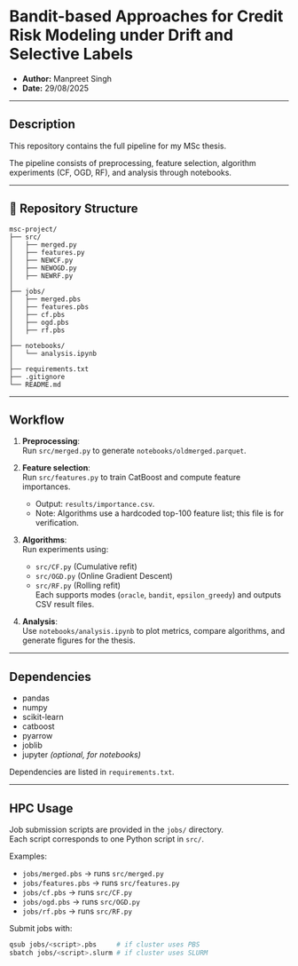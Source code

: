 # Bandit-based Approaches for Credit Risk Modeling under Drift and Selective Labels

- **Author:** Manpreet Singh  
- **Date:** 29/08/2025  

---

## Description

This repository contains the full pipeline for my MSc thesis.  

The pipeline consists of preprocessing, feature selection, algorithm experiments (CF, OGD, RF), and analysis through notebooks.  

---
## 📂 Repository Structure

```text
msc-project/
├── src/
│   ├── merged.py             
│   ├── features.py         
│   ├── NEWCF.py           
│   ├── NEWOGD.py            
│   ├── NEWRF.py             
│
├── jobs/                     
│   ├── merged.pbs
│   ├── features.pbs
│   ├── cf.pbs
│   ├── ogd.pbs
│   ├── rf.pbs
│
├── notebooks/                
│   └── analysis.ipynb
│
├── requirements.txt
├── .gitignore
└── README.md
```
---


## Workflow

1. **Preprocessing**:  
   Run `src/merged.py` to generate `notebooks/oldmerged.parquet`.  

2. **Feature selection**:  
   Run `src/features.py` to train CatBoost and compute feature importances.  
   - Output: `results/importance.csv`.  
   - Note: Algorithms use a hardcoded top-100 feature list; this file is for verification.  

3. **Algorithms**:  
   Run experiments using:  
   - `src/CF.py` (Cumulative refit)  
   - `src/OGD.py` (Online Gradient Descent)  
   - `src/RF.py` (Rolling refit)  
   Each supports modes (`oracle`, `bandit`, `epsilon_greedy`) and outputs CSV result files.  

4. **Analysis**:  
   Use `notebooks/analysis.ipynb` to plot metrics, compare algorithms, and generate figures for the thesis.  

---

## Dependencies

- pandas  
- numpy  
- scikit-learn  
- catboost  
- pyarrow  
- joblib  
- jupyter *(optional, for notebooks)*  

Dependencies are listed in `requirements.txt`.  

---

## HPC Usage

Job submission scripts are provided in the `jobs/` directory.  
Each script corresponds to one Python script in `src/`.  

Examples:  
- `jobs/merged.pbs` → runs `src/merged.py`  
- `jobs/features.pbs` → runs `src/features.py`  
- `jobs/cf.pbs` → runs `src/CF.py`  
- `jobs/ogd.pbs` → runs `src/OGD.py`  
- `jobs/rf.pbs` → runs `src/RF.py`  

Submit jobs with:  
```bash
qsub jobs/<script>.pbs     # if cluster uses PBS
sbatch jobs/<script>.slurm # if cluster uses SLURM



